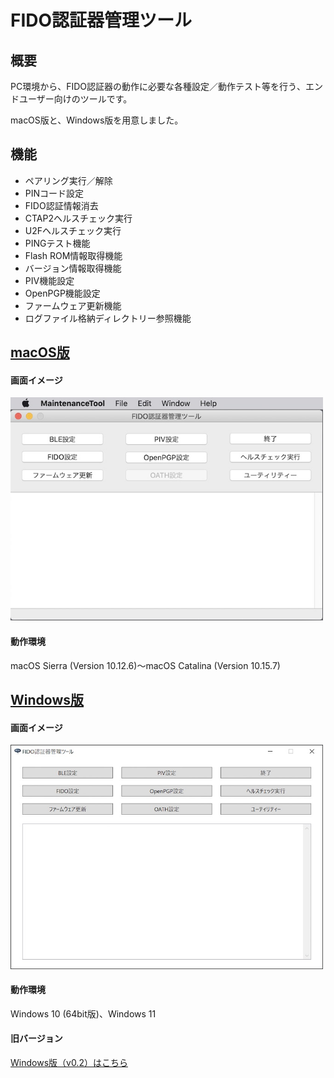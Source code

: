 # FIDO認証器管理ツール

## 概要
PC環境から、FIDO認証器の動作に必要な各種設定／動作テスト等を行う、エンドユーザー向けのツールです。

macOS版と、Windows版を用意しました。

## 機能
* ペアリング実行／解除
* PINコード設定
* FIDO認証情報消去
* CTAP2ヘルスチェック実行
* U2Fヘルスチェック実行
* PINGテスト機能
* Flash ROM情報取得機能
* バージョン情報取得機能
* PIV機能設定
* OpenPGP機能設定
* ファームウェア更新機能
* ログファイル格納ディレクトリー参照機能

## [macOS版](../MaintenanceTool/macOSApp/MNTTOOL.md)

#### 画面イメージ
<img src="assets/0001.jpg" width="500">

#### 動作環境
macOS Sierra (Version 10.12.6)〜macOS Catalina (Version 10.15.7)

## [Windows版](../MaintenanceTool/dotNET/MNTTOOL.md)

#### 画面イメージ
<img src="../MaintenanceTool/dotNET/assets01/0002.jpg" width="500">

#### 動作環境
Windows 10 (64bit版)、Windows 11

#### 旧バージョン
[Windows版（v0.2）はこちら](../MaintenanceTool/WindowsExe/MNTTOOL.md)
